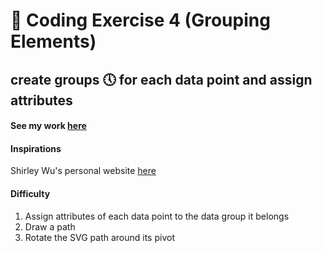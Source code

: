 # 💎 Coding Exercise 4 (Grouping Elements)

## create groups 🕔 for each data point and assign attributes

#### See my work [here](https://zoexiao0516.github.io/cdv-student/coding-exercises/coding-exercise-4/index.html)

#### Inspirations
Shirley Wu's personal website [here](https://shirleywu.studio/)

#### Difficulty
1. Assign attributes of each data point to the data group it belongs
1. Draw a path
1. Rotate the SVG path around its pivot
